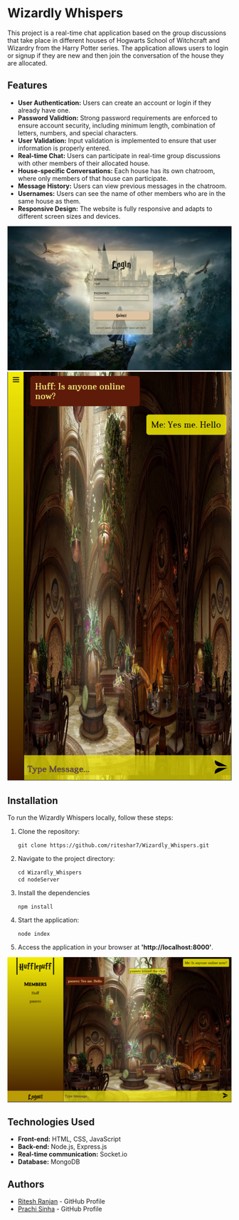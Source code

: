 # Wizardly Whispers

This project is a real-time chat application based on the group discussions that take place in different houses of Hogwarts School of Witchcraft and Wizardry from the Harry Potter series. The application allows users to login or signup if they are new and then join the conversation of the house they are allocated.

## Features

- **User Authentication:** Users can create an account or login if they already have one.
- **Password Validtion:** Strong password requirements are enforced to ensure account security, including minimum length, combination of letters, numbers, and special characters.
- **User Validation:** Input validation is implemented to ensure that user information is properly entered.
- **Real-time Chat:** Users can participate in real-time group discussions with other members of their allocated house.
- **House-specific Conversations:** Each house has its own chatroom, where only members of that house can participate.
- **Message History:** Users can view previous messages in the chatroom.
- **Usernames:** Users can see the name of other members who are in the same house as them.
- **Responsive Design:** The website is fully responsive and adapts to different screen sizes and devices.

![Login Page](images/Login-page.png)
![Phone view of the app](images/phone-view.png)

## Installation

  To run the Wizardly Whispers locally, follow these steps:

  1. Clone the repository:
 
     ```shell
     git clone https://github.com/riteshar7/Wizardly_Whispers.git

  2. Navigate to the project directory:

     ```shell
     cd Wizardly_Whispers
     cd nodeServer
     
  3. Install the dependencies
 
     ```shell
     npm install

  4. Start the application:
     
     ```shell
     node index
     
  5. Access the application in your browser at **'http://localhost:8000'**.

  ![Chatroom of Hufflepuff](images/Chathouse(Hufflepuff).png)
 
## Technologies Used

- **Front-end:** HTML, CSS, JavaScript
- **Back-end:** Node.js, Express.js
- **Real-time communication:** Socket.io
- **Database:** MongoDB

## Authors

- [Ritesh Ranjan](https://github.com/riteshar7) - GitHub Profile
- [Prachi Sinha](https://github.com/PrachiSinha203) - GitHub Profile
